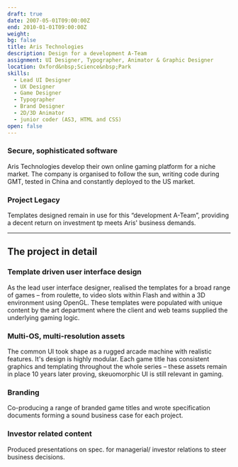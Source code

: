 ```yaml
---
draft: true
date: 2007-05-01T09:00:00Z
end: 2010-01-01T09:00:00Z
weight:
bg: false
title: Aris Technologies
description: Design for a development A-Team
assignment: UI Designer, Typographer, Animator & Graphic Designer
location: Oxford&nbsp;Science&nbsp;Park
skills:
  - Lead UI Designer
  - UX Designer
  - Game Designer
  - Typographer
  - Brand Designer
  - 2D/3D Animator
  - junior coder (AS3, HTML and CSS)
open: false
---
```


<!-- 2007 - 2010
{{/* <flickity src="3si/images/3si-sales.jpg" title="3Si marketing content" selectCell="flkty.selectCell( value, isWrapped, isInstant )" > */}}
-->

### Secure, sophisticated software

Aris Technologies develop their own online gaming platform for a niche market. The company is organised to follow the sun, writing code <!-- for the browser and desktop client  -->during GMT, tested in China and constantly deployed to the US market.

### Project Legacy

Templates designed remain in use for this “development A-Team”, providing a decent return on investment tp meets Aris' business demands.

<!-- ### Preview

<a ondragstart="return false" style="visibility: visible;" class="btn portfolioVisibility" data-selector=".cell19" onclick="static();document.getElementById('togglebox').checked = true;">Table Games UI</a> <a ondragstart="return false" style="visibility: visible;" class="btn portfolioVisibility" data-selector=".cell20" onclick="static();document.getElementById('togglebox').checked = true;">Flagship product</a> <a ondragstart="return false" style="visibility: visible;" class="btn portfolioVisibility" data-selector=".cell21" onclick="static();document.getElementById('togglebox').checked = true;">Skeuomorphic UI</a> <a ondragstart="return false" style="visibility: visible;" class="btn portfolioVisibility" data-selector=".cell22" onclick="static();document.getElementById('togglebox').checked = true;">Video Poker Branding</a> <a ondragstart="return false" style="visibility: visible;" class="btn portfolioVisibility" data-selector=".cell23" onclick="static();document.getElementById('togglebox').checked = true;">3 Reel Video-slot</a> [Desktop Client, download](http://mandarinpalace.com) [Aris website](http://aristechnologies.com) [Aris on LinkedIn](https://www.linkedin.com/company/aris-technologies-ltd.) -->

* * *

## The project in detail

### Template driven user interface design

As the lead user interface designer, realised the templates for a broad range of games – from roulette, to video slots within Flash and within a 3D environment using OpenGL. These templates were populated with unique content by the art department where the client and web teams supplied the underlying gaming logic.

### Multi-OS, multi-resolution assets

The common UI took shape as a rugged arcade machine with realistic features. It's design is highly modular. Each game title has consistent graphics and templating throughout the whole series – these assets remain in place 10 years later proving, skeuomorphic UI is still relevant in gaming.

### Branding

Co-producing a range of branded game titles and wrote specification documents forming a sound business case for each project.

### Investor related content

Produced presentations on spec. for managerial/ investor relations to steer business decisions.

<!--
* * *
> It’s very easy to be different, but very difficult to be better.<cite>– [Jony Ive](https://www.apple.com/uk/pr/bios/jonathan-ive.html)</cite>
-->
